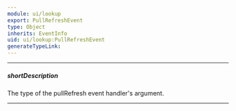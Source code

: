 ```yaml
---
module: ui/lookup
export: PullRefreshEvent
type: Object
inherits: EventInfo
uid: ui/lookup:PullRefreshEvent
generateTypeLink: 
---
```

---
##### shortDescription
The type of the pullRefresh event handler's argument.

---
<!-- Description goes here -->